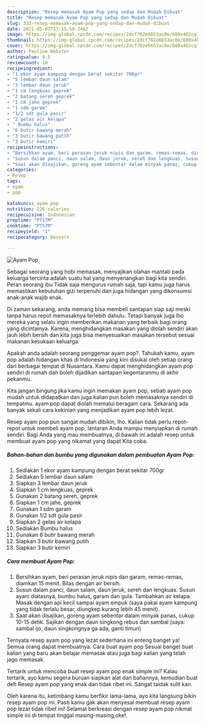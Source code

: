 ```yaml
---
description: "Resep memasak Ayam Pop yang sedap dan Mudah Dibuat"
title: "Resep memasak Ayam Pop yang sedap dan Mudah Dibuat"
slug: 333-resep-memasak-ayam-pop-yang-sedap-dan-mudah-dibuat
date: 2021-05-07T17:15:58.246Z
image: https://img-global.cpcdn.com/recipes/2dcf702e6653ac0e/680x482cq70/ayam-pop-foto-resep-utama.jpg
thumbnail: https://img-global.cpcdn.com/recipes/2dcf702e6653ac0e/680x482cq70/ayam-pop-foto-resep-utama.jpg
cover: https://img-global.cpcdn.com/recipes/2dcf702e6653ac0e/680x482cq70/ayam-pop-foto-resep-utama.jpg
author: Pauline Webster
ratingvalue: 4.5
reviewcount: 10
recipeingredient:
- "1 ekor ayam kampung dengan berat sekitar 700gr"
- "5 lembar daun salam"
- "3 lembar daun jeruk"
- "1 cm lengkuas geprek"
- "2 batang sereh geprek"
- "1 cm jahe geprek"
- "1 sdm garam"
- "1/2 sdt gula pasir"
- "2 gelas air kelapa"
- " Bumbu halus"
- "6 butir bawang merah"
- "3 butir bawang putih"
- "3 butir kemiri"
recipeinstructions:
- "Bersihkan ayam, beri perasan jeruk nipis dan garam, remas-remas, diamkan 15 menit. Bilas dengan air bersih."
- "Susun dalam panci, daun salam, daun jeruk, sereh dan lengkuas. Susun ayam diatasnya, bumbu halus, garam dan gula. Tambahkan air kelapa. Masak dengan api kecil sampai ayam empuk (saya pakai ayam kampung yang tidak terlalu besar, diungkep kurang lebih 45 menit)."
- "Saat akan disajikan, goreng ayam sebentar dalam minyak panas, cukup 10-15 detik. Sajikan dengan daun singkong rebus dan sambal (saya: sambal ijo, daun singkongnya ga ada, ganti timun)"
categories:
- Resep
tags:
- ayam
- pop

katakunci: ayam pop 
nutrition: 226 calories
recipecuisine: Indonesian
preptime: "PT17M"
cooktime: "PT57M"
recipeyield: "1"
recipecategory: Dessert

---
```



![Ayam Pop](https://img-global.cpcdn.com/recipes/2dcf702e6653ac0e/680x482cq70/ayam-pop-foto-resep-utama.jpg)

Sebagai seorang yang hobi memasak, menyajikan olahan mantab pada keluarga tercinta adalah suatu hal yang menyenangkan bagi kita sendiri. Peran seorang ibu Tidak saja mengurus rumah saja, tapi kamu juga harus memastikan kebutuhan gizi terpenuhi dan juga hidangan yang dikonsumsi anak-anak wajib enak.

Di zaman  sekarang, anda memang bisa membeli santapan siap saji meski tanpa harus repot memasaknya terlebih dahulu. Tetapi banyak juga lho mereka yang selalu ingin memberikan makanan yang terbaik bagi orang yang dicintainya. Karena, menghidangkan masakan yang diolah sendiri akan jauh lebih bersih dan kita juga bisa menyesuaikan masakan tersebut sesuai makanan kesukaan keluarga. 



Apakah anda adalah seorang penggemar ayam pop?. Tahukah kamu, ayam pop adalah hidangan khas di Indonesia yang kini disukai oleh setiap orang dari berbagai tempat di Nusantara. Kamu dapat menghidangkan ayam pop sendiri di rumah dan boleh dijadikan santapan kegemaranmu di akhir pekanmu.

Kita jangan bingung jika kamu ingin memakan ayam pop, sebab ayam pop mudah untuk didapatkan dan juga kalian pun boleh memasaknya sendiri di tempatmu. ayam pop dapat diolah memalui beragam cara. Sekarang ada banyak sekali cara kekinian yang menjadikan ayam pop lebih lezat.

Resep ayam pop pun sangat mudah dibikin, lho. Kalian tidak perlu repot-repot untuk membeli ayam pop, lantaran Anda mampu menyiapkan di rumah sendiri. Bagi Anda yang mau membuatnya, di bawah ini adalah resep untuk membuat ayam pop yang nikamat yang dapat Kita coba.

<!--inarticleads1-->

##### Bahan-bahan dan bumbu yang digunakan dalam pembuatan Ayam Pop:

1. Sediakan 1 ekor ayam kampung dengan berat sekitar 700gr
1. Sediakan 5 lembar daun salam
1. Siapkan 3 lembar daun jeruk
1. Siapkan 1 cm lengkuas, geprek
1. Gunakan 2 batang sereh, geprek
1. Siapkan 1 cm jahe, geprek
1. Gunakan 1 sdm garam
1. Gunakan 1/2 sdt gula pasir
1. Siapkan 2 gelas air kelapa
1. Sediakan  Bumbu halus
1. Gunakan 6 butir bawang merah
1. Siapkan 3 butir bawang putih
1. Siapkan 3 butir kemiri




<!--inarticleads2-->

##### Cara membuat Ayam Pop:

1. Bersihkan ayam, beri perasan jeruk nipis dan garam, remas-remas, diamkan 15 menit. Bilas dengan air bersih.
1. Susun dalam panci, daun salam, daun jeruk, sereh dan lengkuas. Susun ayam diatasnya, bumbu halus, garam dan gula. Tambahkan air kelapa. Masak dengan api kecil sampai ayam empuk (saya pakai ayam kampung yang tidak terlalu besar, diungkep kurang lebih 45 menit).
1. Saat akan disajikan, goreng ayam sebentar dalam minyak panas, cukup 10-15 detik. Sajikan dengan daun singkong rebus dan sambal (saya: sambal ijo, daun singkongnya ga ada, ganti timun)




Ternyata resep ayam pop yang lezat sederhana ini enteng banget ya! Semua orang dapat membuatnya. Cara buat ayam pop Sesuai banget buat kalian yang baru akan belajar memasak atau juga bagi kalian yang telah jago memasak.

Tertarik untuk mencoba buat resep ayam pop enak simple ini? Kalau tertarik, ayo kamu segera buruan siapkan alat dan bahannya, kemudian buat deh Resep ayam pop yang enak dan tidak ribet ini. Sangat taidak sulit kan. 

Oleh karena itu, ketimbang kamu berfikir lama-lama, ayo kita langsung bikin resep ayam pop ini. Pasti kamu gak akan menyesal membuat resep ayam pop lezat tidak ribet ini! Selamat berkreasi dengan resep ayam pop nikmat simple ini di tempat tinggal masing-masing,oke!.

